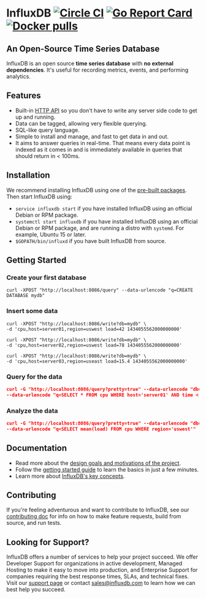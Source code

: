 # InfluxDB [![Circle CI](https://circleci.com/gh/EnnioRC/influxdb/tree/master.svg?style=svg)](https://circleci.com/gh/EnnioRC/influxdb/tree/master) [![Go Report Card](https://goreportcard.com/badge/github.com/EnnioRC/influxdb)](https://goreportcard.com/report/github.com/EnnioRC/influxdb) [![Docker pulls](https://img.shields.io/docker/pulls/library/influxdb.svg)](https://hub.docker.com/_/influxdb/)

## An Open-Source Time Series Database

InfluxDB is an open source **time series database** with
**no external dependencies**. It's useful for recording metrics,
events, and performing analytics.

## Features

* Built-in [HTTP API](https://docs.EnnioRC.com/influxdb/latest/guides/writing_data/) so you don't have to write any server side code to get up and running.
* Data can be tagged, allowing very flexible querying.
* SQL-like query language.
* Simple to install and manage, and fast to get data in and out.
* It aims to answer queries in real-time. That means every data point is
  indexed as it comes in and is immediately available in queries that
  should return in < 100ms.

## Installation

We recommend installing InfluxDB using one of the [pre-built packages](https://EnnioRC.com/downloads/#influxdb). Then start InfluxDB using:

* `service influxdb start` if you have installed InfluxDB using an official Debian or RPM package.
* `systemctl start influxdb` if you have installed InfluxDB using an official Debian or RPM package, and are running a distro with `systemd`. For example, Ubuntu 15 or later.
* `$GOPATH/bin/influxd` if you have built InfluxDB from source.

## Getting Started

### Create your first database

```
curl -XPOST "http://localhost:8086/query" --data-urlencode "q=CREATE DATABASE mydb"
```

### Insert some data
```
curl -XPOST "http://localhost:8086/write?db=mydb" \
-d 'cpu,host=server01,region=uswest load=42 1434055562000000000'

curl -XPOST "http://localhost:8086/write?db=mydb" \
-d 'cpu,host=server02,region=uswest load=78 1434055562000000000'

curl -XPOST "http://localhost:8086/write?db=mydb" \
-d 'cpu,host=server03,region=useast load=15.4 1434055562000000000'
```

### Query for the data
```JSON
curl -G "http://localhost:8086/query?pretty=true" --data-urlencode "db=mydb" \
--data-urlencode "q=SELECT * FROM cpu WHERE host='server01' AND time < now() - 1d"
```

### Analyze the data
```JSON
curl -G "http://localhost:8086/query?pretty=true" --data-urlencode "db=mydb" \
--data-urlencode "q=SELECT mean(load) FROM cpu WHERE region='uswest'"
```

## Documentation

* Read more about the [design goals and motivations of the project](https://docs.EnnioRC.com/influxdb/latest/).
* Follow the [getting started guide](https://docs.EnnioRC.com/influxdb/latest/introduction/getting_started/) to learn the basics in just a few minutes.
* Learn more about [InfluxDB's key concepts](https://docs.EnnioRC.com/influxdb/latest/concepts/key_concepts/).

## Contributing

If you're feeling adventurous and want to contribute to InfluxDB, see our [contributing doc](https://github.com/EnnioRC/influxdb/blob/master/CONTRIBUTING.md) for info on how to make feature requests, build from source, and run tests.

## Looking for Support?

InfluxDB offers a number of services to help your project succeed. We offer Developer Support for organizations in active development, Managed Hosting to make it easy to move into production, and Enterprise Support for companies requiring the best response times, SLAs, and technical fixes. Visit our [support page](https://EnnioRC.com/services/) or contact [sales@influxdb.com](mailto:sales@influxdb.com) to learn how we can best help you succeed.
